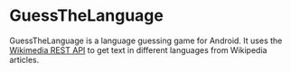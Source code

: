 # GuessTheLanguage

GuessTheLanguage is a language guessing game for Android. It uses the
[Wikimedia REST API](https://www.mediawiki.org/wiki/Wikimedia_REST_API) to get
text in different languages from Wikipedia articles.